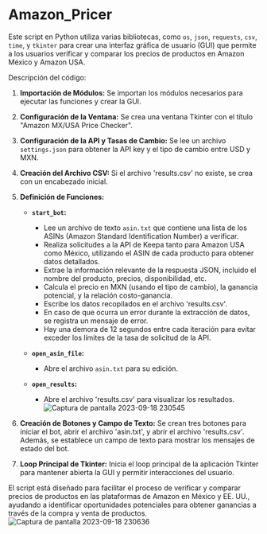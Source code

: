 # Amazon_Pricer
Este script en Python utiliza varias bibliotecas, como `os`, `json`, `requests`, `csv`, `time`, y `tkinter` para crear una interfaz gráfica de usuario (GUI) que permite a los usuarios verificar y comparar los precios de productos en Amazon México y Amazon USA.

Descripción del código:

1. **Importación de Módulos:**
   Se importan los módulos necesarios para ejecutar las funciones y crear la GUI.

2. **Configuración de la Ventana:**
   Se crea una ventana Tkinter con el título "Amazon MX/USA Price Checker".

3. **Configuración de la API y Tasas de Cambio:**
   Se lee un archivo `settings.json` para obtener la API key y el tipo de cambio entre USD y MXN.

4. **Creación del Archivo CSV:**
   Si el archivo 'results.csv' no existe, se crea con un encabezado inicial.

5. **Definición de Funciones:**

   - **`start_bot`:**
      - Lee un archivo de texto `asin.txt` que contiene una lista de los ASINs (Amazon Standard Identification Number) a verificar.
      - Realiza solicitudes a la API de Keepa tanto para Amazon USA como México, utilizando el ASIN de cada producto para obtener datos detallados.
      - Extrae la información relevante de la respuesta JSON, incluido el nombre del producto, precios, disponibilidad, etc.
      - Calcula el precio en MXN (usando el tipo de cambio), la ganancia potencial, y la relación costo-ganancia.
      - Escribe los datos recopilados en el archivo 'results.csv'.
      - En caso de que ocurra un error durante la extracción de datos, se registra un mensaje de error.
      - Hay una demora de 12 segundos entre cada iteración para evitar exceder los límites de la tasa de solicitud de la API.
      
   - **`open_asin_file`:**
      - Abre el archivo `asin.txt` para su edición.
      
   - **`open_results`:**
      - Abre el archivo 'results.csv' para visualizar los resultados.
![Captura de pantalla 2023-09-18 230545](https://github.com/HonroAvisp/Amazon_Pricer/assets/73007200/f2b81194-7232-4d1a-a7c9-8a898fe9002f)

6. **Creación de Botones y Campo de Texto:**
   Se crean tres botones para iniciar el bot, abrir el archivo 'asin.txt', y abrir el archivo 'results.csv'. Además, se establece un campo de texto para mostrar los mensajes de estado del bot.

7. **Loop Principal de Tkinter:**
   Inicia el loop principal de la aplicación Tkinter para mantener abierta la GUI y permitir interacciones del usuario.

El script está diseñado para facilitar el proceso de verificar y comparar precios de productos en las plataformas de Amazon en México y EE. UU., ayudando a identificar oportunidades potenciales para obtener ganancias a través de la compra y venta de productos.
![Captura de pantalla 2023-09-18 230636](https://github.com/HonroAvisp/Amazon_Pricer/assets/73007200/c9c84842-ef57-4c50-b86a-8fe22f5327c1)

